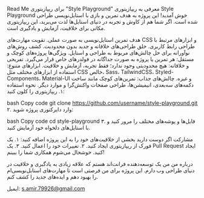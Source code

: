 Read Me برای ریپازیتوری "Style Playground"
معرفی
به ریپازیتوری Style Playground خوش آمدید! این پروژه به هدف تمرین و بازی با استایل‌نویسی طراحی شده است. اگر شما هم از کاوش و تجربه در دنیای استایل‌ها لذت می‌برید، این ریپازیتوری مکانی برای خلاقیت، آزمایش و یادگیری است.

هدف
تمرین استایل‌نویسی به صورت عملی.
تقویت مهارت‌های CSS و ابزارهای مرتبط با طراحی رابط کاربری.
خلق طراحی‌های خلاقانه و جدید بدون محدودیت.
کشف روش‌های نوآورانه برای حل چالش‌های مربوط به طراحی و استایل.
ویژگی‌ها
پروژه‌های کوچک و مستقل: هر تمرین یا پروژه به صورت جداگانه در فولدرهای خاص قرار می‌گیرد.
تفریحی و خلاقانه: هیچ محدودیتی وجود ندارد؛ فقط تجربه، آزمایش و خلاقیت.
ابزارهای متنوع: استفاده از ابزارهای مختلف مثل CSS خالص، Sass، TailwindCSS، Styled-Components، Material-UI و غیره.
چالش‌های جذاب: تمرین‌های کوچک مانند ساخت دکمه‌های سه‌بعدی، انیمیشن‌ها، طراحی صفحات واکنش‌گرا و موارد دیگر.
نحوه استفاده
۱. ریپازیتوری را کلون کنید:

bash
Copy code
git clone https://github.com/username/style-playground.git
۲. وارد دایرکتوری پروژه شوید:

bash
Copy code
cd style-playground
۳. فایل‌ها و پوشه‌های مختلف را مرور کنید و با استایل‌های دلخواه خود آزمایش کنید.

مشارکت
اگر دوست دارید بخشی از خلاقیت‌های خود را به این پروژه اضافه کنید:
۱. یک فورک از ریپازیتوری ایجاد کنید.
۲. تغییرات خود را اعمال کنید.
۳. یک Pull Request ایجاد کنید.
خوشحال می‌شوم همکاری شما را ببینم!

درباره من
من یک توسعه‌دهنده فرانت‌اند هستم که علاقه زیادی به یادگیری و خلاقیت در دنیای طراحی وب دارم. این پروژه برای من فرصتی است تا مهارت‌های استایل‌نویسی‌ام را بهبود دهم و ایده‌های جدید را کشف کنم.

ایمیل: s.amir.79926@gmail.com






